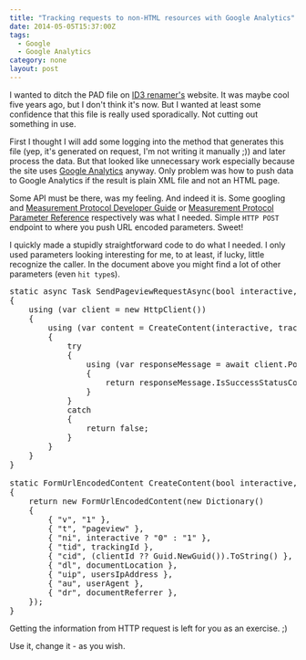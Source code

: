 ```yaml
---
title: "Tracking requests to non-HTML resources with Google Analytics"
date: 2014-05-05T15:37:00Z
tags:
  - Google
  - Google Analytics
category: none
layout: post
---
```

I wanted to ditch the PAD file on [ID3 renamer's][1] website. It was maybe cool five years ago, but I don't think it's now. But I wanted at least some confidence that this file is really used sporadically. Not cutting out something in use. 

<!-- excerpt -->

First I thought I will add some logging into the method that generates this file (yep, it's generated on request, I'm not writing it manually ;)) and later process the data. But that looked like unnecessary work especially because the site uses [Google Analytics][2] anyway. Only problem was how to push data to Google Analytics if the result is plain XML file and not an HTML page. 

Some API must be there, was my feeling. And indeed it is. Some googling and [Measurement Protocol Developer Guide][4] or [Measurement Protocol Parameter Reference][3] respectively was what I needed. Simple `HTTP POST` endpoint to where you push URL encoded parameters. Sweet!

I quickly made a stupidly straightforward code to do what I needed. I only used parameters looking interesting for me, to at least, if lucky, little recognize the caller. In the document above you might find a lot of other parameters (even `hit type`s).

<pre class="brush:csharp">
static async Task<bool> SendPageviewRequestAsync(bool interactive, string trackingId, string documentLocation, string usersIpAddress, string userAgent, string documentReferrer, Guid? clientId = null)
{
	using (var client = new HttpClient())
	{
		using (var content = CreateContent(interactive, trackingId, documentLocation, usersIpAddress, userAgent, documentReferrer, clientId))
		{
			try
			{
				using (var responseMessage = await client.PostAsync("http://www.google-analytics.com/collect", content).ConfigureAwait(false))
				{
					return responseMessage.IsSuccessStatusCode;
				}
			}
			catch
			{
				return false;
			}
		}
	}
}

static FormUrlEncodedContent CreateContent(bool interactive, string trackingId, string documentLocation, string usersIpAddress, string userAgent, string documentReferrer, Guid? clientId = null)
{
	return new FormUrlEncodedContent(new Dictionary<string, string>()
	{
		{ "v", "1" },
		{ "t", "pageview" },
		{ "ni", interactive ? "0" : "1" },
		{ "tid", trackingId },
		{ "cid", (clientId ?? Guid.NewGuid()).ToString() },
		{ "dl", documentLocation },
		{ "uip", usersIpAddress },
		{ "au", userAgent },
		{ "dr", documentReferrer },
	});
}
</pre>

Getting the information from HTTP request is left for you as an exercise. ;) 

Use it, change it - as you wish. 

[1]: http://www.id3renamer.com
[2]: http://www.google.com/analytics/
[3]: https://developers.google.com/analytics/devguides/collection/protocol/v1/parameters
[4]: https://developers.google.com/analytics/devguides/collection/protocol/v1/devguide
